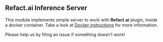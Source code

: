 ## Refact.ai Inference Server

This module implements simple server to work with **Refact.ai** plugin, inside a docker container. Take a
look at [Docker instructions](https://refact.smallcloud.ai/docker) for more information.

Please help us by filing an issue if something doesn't work!
